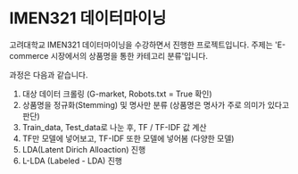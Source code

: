 # IMEN321 데이터마이닝
고려대학교 IMEN321 데이터마이닝을 수강하면서 진행한 프로젝트입니다.
주제는 'E-commerce 시장에서의 상품명을 통한 카테고리 분류'입니다.

과정은 다음과 같습니다.

1) 대상 데이터 크롤링 (G-market, Robots.txt = True 확인)
2) 상품명을 정규화(Stemming) 및 명사만 분류 (상품명은 명사가 주로 의미가 있다고 판단)
3) Train_data, Test_data로 나눈 후, TF / TF-IDF 값 계산
4) TF만 모델에 넣어보고, TF-IDF 또한 모델에 넣어봄 (다양한 모델)
5) LDA(Latent Dirich Alloaction) 진행
6) L-LDA (Labeled - LDA) 진행

